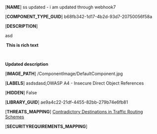 [**NAME**]
ss updated - i am updated through webhook7

[**COMPONENT_TYPE_GUID**]
b68fb342-1d17-4b2d-93d7-20750056f58a

[**DESCRIPTION**]
<p>asd</p><p><b> This is rich text</b></p><p><b><br /></b></p><p><b>Updated description</b></p>

[**IMAGE_PATH**]
/ComponentImage/DefaultComponent.jpg

[**LABELS**]
asdsdasd,OWASP A4 - Insecure Direct Object References

[**HIDDEN**]
False

[**LIBRARY_GUID**]
ae9a4c22-21df-4455-82bb-279b74e6fb81

[**THREATS_MAPPING**]
[Contradictory Destinations in Traffic Routing Schemes](14055a53-28ec-4c46-8f85-06d128d6ac18.md)

[**SECURITYREQUIREMENTS_MAPPING**]

